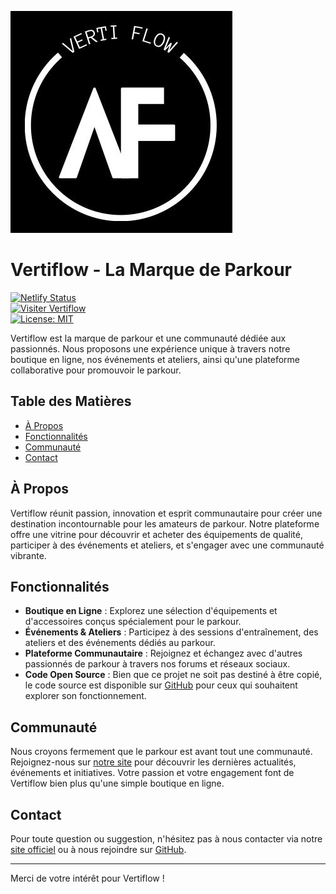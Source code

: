 ![Logo Vertiflow](public/images/logo.jpg "Logo Vertiflow")

# Vertiflow - La Marque de Parkour

[![Netlify Status](https://api.netlify.com/api/v1/badges/35cbc8b8-a05e-4515-bdaf-e4f1732cdcde/deploy-status)](https://app.netlify.com/sites/vertiflow/deploys)  
[![Visiter Vertiflow](https://img.shields.io/badge/Visiter-Vertiflow-blue?style=flat&logo=netlify)](https://vertiflow.com)  
[![License: MIT](https://img.shields.io/badge/License-MIT-yellow.svg)](https://opensource.org/licenses/MIT)

Vertiflow est la marque de parkour et une communauté dédiée aux passionnés. Nous proposons une expérience unique à travers notre boutique en ligne, nos événements et ateliers, ainsi qu'une plateforme collaborative pour promouvoir le parkour.

## Table des Matières

- [À Propos](#à-propos)
- [Fonctionnalités](#fonctionnalités)
- [Communauté](#communauté)
- [Contact](#contact)

## À Propos

Vertiflow réunit passion, innovation et esprit communautaire pour créer une destination incontournable pour les amateurs de parkour. Notre plateforme offre une vitrine pour découvrir et acheter des équipements de qualité, participer à des événements et ateliers, et s'engager avec une communauté vibrante.

## Fonctionnalités

- **Boutique en Ligne** : Explorez une sélection d'équipements et d'accessoires conçus spécialement pour le parkour.
- **Événements & Ateliers** : Participez à des sessions d'entraînement, des ateliers et des événements dédiés au parkour.
- **Plateforme Communautaire** : Rejoignez et échangez avec d'autres passionnés de parkour à travers nos forums et réseaux sociaux.
- **Code Open Source** : Bien que ce projet ne soit pas destiné à être copié, le code source est disponible sur [GitHub](https://github.com/votre-utilisateur/vertiflow) pour ceux qui souhaitent explorer son fonctionnement.

## Communauté

Nous croyons fermement que le parkour est avant tout une communauté. Rejoignez-nous sur [notre site](https://vertiflow.com) pour découvrir les dernières actualités, événements et initiatives. Votre passion et votre engagement font de Vertiflow bien plus qu'une simple boutique en ligne.

## Contact

Pour toute question ou suggestion, n'hésitez pas à nous contacter via notre [site officiel](https://vertiflow.com) ou à nous rejoindre sur [GitHub](https://github.com/votre-utilisateur/vertiflow).

---

Merci de votre intérêt pour Vertiflow !
